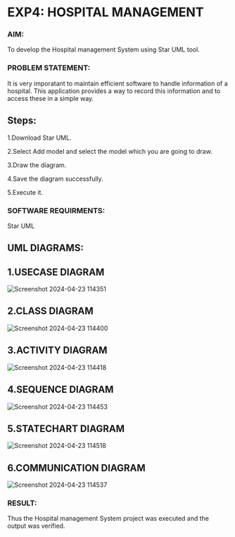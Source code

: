 # EXP4: HOSPITAL MANAGEMENT
### AIM:
To develop the Hospital management System using Star UML tool.
### PROBLEM STATEMENT:
It is very imporatant to maintain efficient software to handle information of a hospital.
This application provides a way to record this information and to access these in a simple way.
## Steps:
1.Download Star UML.

2.Select Add model and select the model which you are going to draw.

3.Draw the diagram.

4.Save the diagram successfully.

5.Execute it.
### SOFTWARE REQUIRMENTS:
Star UML
## UML DIAGRAMS:

## 1.USECASE DIAGRAM
![Screenshot 2024-04-23 114351](https://github.com/Vinothini1711/LAB-1-ATM/assets/144300204/f4371879-9e39-4354-9388-35cf87962d6b)
## 2.CLASS DIAGRAM
![Screenshot 2024-04-23 114400](https://github.com/Vinothini1711/LAB-1-ATM/assets/144300204/40f81e9c-70c2-44bd-9c78-af3f49c02122)
## 3.ACTIVITY DIAGRAM
![Screenshot 2024-04-23 114418](https://github.com/Vinothini1711/LAB-1-ATM/assets/144300204/2f294cc8-4792-4e96-974b-47ba7f4c79f4)
## 4.SEQUENCE DIAGRAM
![Screenshot 2024-04-23 114453](https://github.com/Vinothini1711/LAB-1-ATM/assets/144300204/9f916bdf-4f0c-4690-8ca5-b011dd4ac606)
## 5.STATECHART DIAGRAM
![Screenshot 2024-04-23 114518](https://github.com/Vinothini1711/LAB-1-ATM/assets/144300204/de9ab8d2-06b9-4ab0-9f3f-6ca696b12b58)
## 6.COMMUNICATION DIAGRAM
![Screenshot 2024-04-23 114537](https://github.com/Vinothini1711/LAB-1-ATM/assets/144300204/ab80b27e-6a73-4a23-ae70-3a6b13285278)
### RESULT:
Thus the Hospital management System project was executed and the output was verified.
